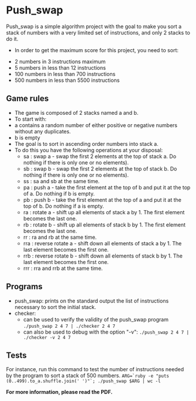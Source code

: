 # Push_swap

Push_swap is a simple algorithm project with the goal to make you sort a stack of numbers with a very limited set of instructions, and only 2 stacks to do it.

* In order to get the maximum score for this project, you need to sort:
- 2 numbers in 3 instructions maximum
- 5 numbers in less than 12 instructions
- 100 numbers in less than 700 instructions
- 500 numbers in less than 5500 instructions


## Game rules

* The game is composed of 2 stacks named a and b.
* To start with:
* a contains a random number of either positive or negative numbers without any duplicates.
* b is empty
* The goal is to sort in ascending order numbers into stack a.
* To do this you have the following operations at your disposal:
    - sa : swap a - swap the first 2 elements at the top of stack a. Do nothing if there is only one or no elements).
    - sb : swap b - swap the first 2 elements at the top of stack b. Do nothing if there is only one or no elements).
    - ss : sa and sb at the same time.
    - pa : push a - take the first element at the top of b and put it at the top of a. Do
nothing if b is empty.
    - pb : push b - take the first element at the top of a and put it at the top of b. Do
nothing if a is empty.
    - ra : rotate a - shift up all elements of stack a by 1. The first element becomes
the last one.
    - rb : rotate b - shift up all elements of stack b by 1. The first element becomes the last one.
    - rr : ra and rb at the same time.
    - rra : reverse rotate a - shift down all elements of stack a by 1. The last element becomes the first one.
    - rrb : reverse rotate b - shift down all elements of stack b by 1. The last element becomes the first one.
    - rrr : rra and rrb at the same time.

## Programs
* push_swap: prints on the standard output the list of instructions necessary to sort the initial stack.
* checker:
    - can be used to verify the validity of the push_swap program ```./push_swap 2 4 7 | ./checker 2 4 7```
    - can also be used to debug with the option "-v": ```./push_swap 2 4 7 | ./checker -v 2 4 7```


## Tests
For instance, run this command to test the number of instructions needed by the program to sort a stack of 500 numbers.
```ARG=`ruby -e "puts (0..499).to_a.shuffle.join(' ')"`; ./push_swap $ARG | wc -l```


**For more information, please read the PDF.**


